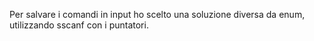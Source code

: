 Per salvare i comandi in input ho scelto una soluzione diversa da enum, utilizzando sscanf con i puntatori.
